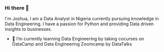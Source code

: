 ### Hi there 👋
I'm Joshua, I am a Data Analyst in Nigeria currently pursuing knowledge in Data Engineering. I have a passion for Python and providing Data driven insights to businesses. 

- 🌱 I’m currently learning Data Engineering by taking cocurses on DataCamp and Data Engineering Zoomcamp by DataTalks
<!--
**joshuaati/joshuaati** is a ✨ _special_ ✨ repository because its `README.md` (this file) appears on your GitHub profile.

Here are some ideas to get you started:

- 🔭 I’m currently working on ...
- 🌱 I’m currently learning ...
- 👯 I’m looking to collaborate on ...
- 🤔 I’m looking for help with ...
- 💬 Ask me about ...
- 📫 How to reach me: ...
- 😄 Pronouns: ...
- ⚡ Fun fact: ...
-->
